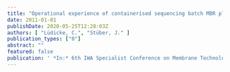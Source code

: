 ```yaml
---
title: "Operational experience of containerised sequencing batch MBR plant for semi-decentralised areas reaching high effluent requirements"
date: 2011-01-01
publishDate: 2020-05-25T12:28:03Z
authors: [ "Lüdicke, C.", "Stüber, J." ]
publication_types: ["0"]
abstract: ""
featured: false
publication: ' *In:* 6th IWA Specialist Conference on Membrane Technology for Water and Wastewater Treatment. Aachen. 04.-07.10 2011'
---
```


